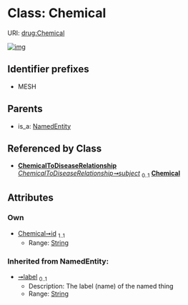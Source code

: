 
# Class: Chemical




URI: [drug:Chemical](http://w3id.org/ontogpt/drug/Chemical)


[![img](https://yuml.me/diagram/nofunky;dir:TB/class/[NamedEntity],[ChemicalToDiseaseRelationship],[ChemicalToDiseaseRelationship]-%20subject%200..1>[Chemical&#124;id:string;label(i):string%20%3F],[NamedEntity]^-[Chemical])](https://yuml.me/diagram/nofunky;dir:TB/class/[NamedEntity],[ChemicalToDiseaseRelationship],[ChemicalToDiseaseRelationship]-%20subject%200..1>[Chemical&#124;id:string;label(i):string%20%3F],[NamedEntity]^-[Chemical])

## Identifier prefixes

 * MESH

## Parents

 *  is_a: [NamedEntity](NamedEntity.md)

## Referenced by Class

 *  **[ChemicalToDiseaseRelationship](ChemicalToDiseaseRelationship.md)** *[ChemicalToDiseaseRelationship➞subject](ChemicalToDiseaseRelationship_subject.md)*  <sub>0..1</sub>  **[Chemical](Chemical.md)**

## Attributes


### Own

 * [Chemical➞id](Chemical_id.md)  <sub>1..1</sub>
     * Range: [String](types/String.md)

### Inherited from NamedEntity:

 * [➞label](namedEntity__label.md)  <sub>0..1</sub>
     * Description: The label (name) of the named thing
     * Range: [String](types/String.md)
